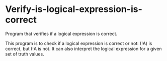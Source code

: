 # Verify-is-logical-expression-is-correct
Program that verifies if a logical expression is correct.

This program is to check if a logical expression is correct or not:
(!A) is correct, but (!A is not.
It can also interpret the logical expression for a given set of truth values.
